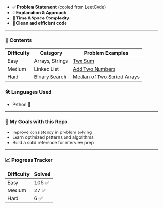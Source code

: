 * ✅ **Problem Statement** (copied from LeetCode)
* 💡 **Explanation & Approach**
* 🧠 **Time & Space Complexity**
* 🧾 **Clean and efficient code**

---

### 📑 Contents

| Difficulty | Category        | Problem Examples                                                           |
| ---------- | --------------- | -------------------------------------------------------------------------- |
| Easy       | Arrays, Strings | [Two Sum](./Easy/Two%20Sum/)                                               |
| Medium     | Linked List     | [Add Two Numbers](./Medium/Add%20Two%20Numbers/)                           |
| Hard       | Binary Search   | [Median of Two Sorted Arrays](./Hard/Median%20of%20Two%20Sorted%20Arrays/) |


### 🛠️ Languages Used

* Python 🐍

---

### 🧠 My Goals with this Repo

* Improve consistency in problem solving
* Learn optimized patterns and algorithms
* Build a solid reference for interview prep

---
### 📈 Progress Tracker

| Difficulty | Solved |
| ---------- | ------ |
| Easy       | 105 ✅   |
| Medium     | 27 ✅    |
| Hard       | 6 ✅    |
